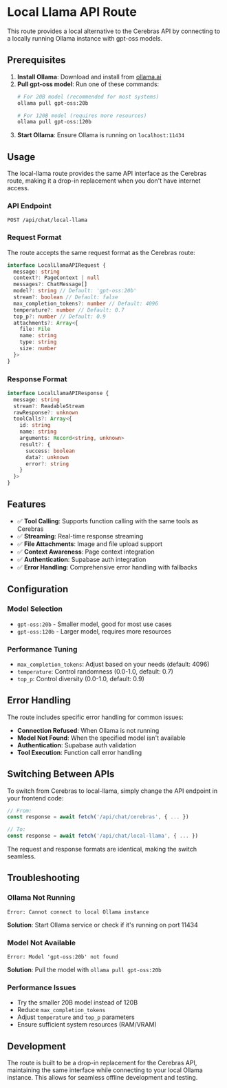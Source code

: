# Local Llama API Route

This route provides a local alternative to the Cerebras API by connecting to a locally running Ollama instance with gpt-oss models.

## Prerequisites

1. **Install Ollama**: Download and install from [ollama.ai](https://ollama.ai)
2. **Pull gpt-oss model**: Run one of these commands:
   ```bash
   # For 20B model (recommended for most systems)
   ollama pull gpt-oss:20b
   
   # For 120B model (requires more resources)
   ollama pull gpt-oss:120b
   ```
3. **Start Ollama**: Ensure Ollama is running on `localhost:11434`

## Usage

The local-llama route provides the same API interface as the Cerebras route, making it a drop-in replacement when you don't have internet access.

### API Endpoint
```
POST /api/chat/local-llama
```

### Request Format
The route accepts the same request format as the Cerebras route:

```typescript
interface LocalLlamaAPIRequest {
  message: string
  context?: PageContext | null
  messages?: ChatMessage[]
  model?: string // Default: 'gpt-oss:20b'
  stream?: boolean // Default: false
  max_completion_tokens?: number // Default: 4096
  temperature?: number // Default: 0.7
  top_p?: number // Default: 0.9
  attachments?: Array<{
    file: File
    name: string
    type: string
    size: number
  }>
}
```

### Response Format
```typescript
interface LocalLlamaAPIResponse {
  message: string
  stream?: ReadableStream
  rawResponse?: unknown
  toolCalls?: Array<{
    id: string
    name: string
    arguments: Record<string, unknown>
    result?: {
      success: boolean
      data?: unknown
      error?: string
    }
  }>
}
```

## Features

- ✅ **Tool Calling**: Supports function calling with the same tools as Cerebras
- ✅ **Streaming**: Real-time response streaming
- ✅ **File Attachments**: Image and file upload support
- ✅ **Context Awareness**: Page context integration
- ✅ **Authentication**: Supabase auth integration
- ✅ **Error Handling**: Comprehensive error handling with fallbacks

## Configuration

### Model Selection
- `gpt-oss:20b` - Smaller model, good for most use cases
- `gpt-oss:120b` - Larger model, requires more resources

### Performance Tuning
- `max_completion_tokens`: Adjust based on your needs (default: 4096)
- `temperature`: Control randomness (0.0-1.0, default: 0.7)
- `top_p`: Control diversity (0.0-1.0, default: 0.9)

## Error Handling

The route includes specific error handling for common issues:

- **Connection Refused**: When Ollama is not running
- **Model Not Found**: When the specified model isn't available
- **Authentication**: Supabase auth validation
- **Tool Execution**: Function call error handling

## Switching Between APIs

To switch from Cerebras to local-llama, simply change the API endpoint in your frontend code:

```typescript
// From:
const response = await fetch('/api/chat/cerebras', { ... })

// To:
const response = await fetch('/api/chat/local-llama', { ... })
```

The request and response formats are identical, making the switch seamless.

## Troubleshooting

### Ollama Not Running
```
Error: Cannot connect to local Ollama instance
```
**Solution**: Start Ollama service or check if it's running on port 11434

### Model Not Available
```
Error: Model 'gpt-oss:20b' not found
```
**Solution**: Pull the model with `ollama pull gpt-oss:20b`

### Performance Issues
- Try the smaller 20B model instead of 120B
- Reduce `max_completion_tokens`
- Adjust `temperature` and `top_p` parameters
- Ensure sufficient system resources (RAM/VRAM)

## Development

The route is built to be a drop-in replacement for the Cerebras API, maintaining the same interface while connecting to your local Ollama instance. This allows for seamless offline development and testing.